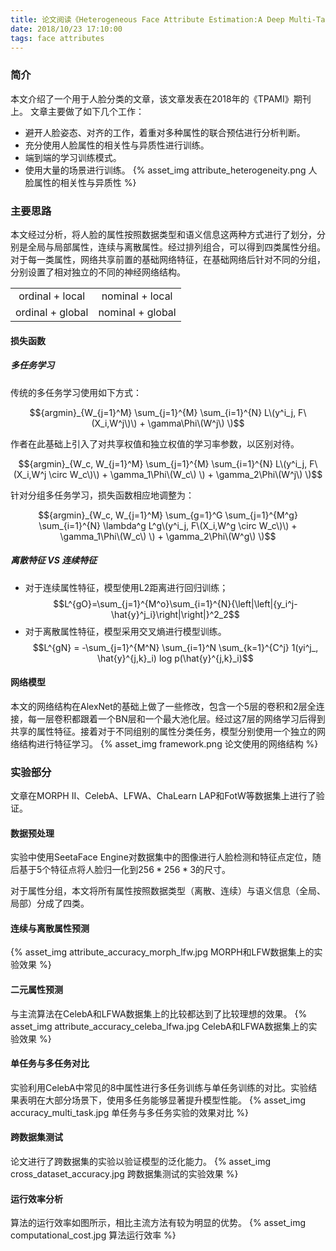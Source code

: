 ```yaml
---
title: 论文阅读《Heterogeneous Face Attribute Estimation:A Deep Multi-Task Learning Approach》
date: 2018/10/23 17:10:00
tags: face attributes
---
```


### 简介
本文介绍了一个用于人脸分类的文章，该文章发表在2018年的《TPAMI》期刊上。
文章主要做了如下几个工作：
- 避开人脸姿态、对齐的工作，着重对多种属性的联合预估进行分析判断。
- 充分使用人脸属性的相关性与异质性进行训练。
- 端到端的学习训练模式。
- 使用大量的场景进行训练。
{% asset_img attribute_heterogeneity.png 人脸属性的相关性与异质性 %}

### 主要思路
本文经过分析，将人脸的属性按照数据类型和语义信息这两种方式进行了划分，分别是全局与局部属性，连续与离散属性。经过排列组合，可以得到四类属性分组。
对于每一类属性，网络共享前置的基础网络特征，在基础网络后针对不同的分组，分别设置了相对独立的不同的神经网络结构。

| | |
| :------: | :------: |
| ordinal + local | nominal + local |
| ordinal + global | nominal + global |

#### 损失函数
##### 多任务学习
传统的多任务学习使用如下方式：

$${argmin}_{W_{j=1}^M} \sum_{j=1}^{M} \sum_{i=1}^{N} L\(y^i_j, F\(X_i,W^j\)\) + \gamma\Phi\(W^j\) \)$$

作者在此基础上引入了对共享权值和独立权值的学习率参数，以区别对待。

$${argmin}_{W_c, W_{j=1}^M} \sum_{j=1}^{M} \sum_{i=1}^{N} 
L\(y^i_j, F\(X_i,W^j \circ W_c\)\) + \gamma_1\Phi\(W_c\) \) + \gamma_2\Phi\(W^j\) \)$$

针对分组多任务学习，损失函数相应地调整为：

$${argmin}_{W_c, W_{j=1}^M} \sum_{g=1}^G \sum_{j=1}^{M^g} \sum_{i=1}^{N} 
\lambda^g L^g\(y^i_j, F\(X_i,W^g \circ W_c\)\) + \gamma_1\Phi\(W_c\) \) + \gamma_2\Phi\(W^g\) \)$$

##### 离散特征 VS 连续特征
- 对于连续属性特征，模型使用L2距离进行回归训练；
$$L^{gO}=\sum_{j=1}^{M^o}\sum_{i=1}^{N}{\left|\left|{y_i^j-\hat{y}^j_i}\right|\right|}^2_2$$
- 对于离散属性特征，模型采用交叉熵进行模型训练。
$$L^{gN} = -\sum_{j=1}^{M^N} \sum_{i=1}^N \sum_{k=1}^{C^j} 1(yi^j_, \hat{y}^{j,k}_i) log p(\hat{y}^{j,k}_i)$$

#### 网络模型
本文的网络结构在AlexNet的基础上做了一些修改，包含一个5层的卷积和2层全连接，每一层卷积都跟着一个BN层和一个最大池化层。经过这7层的网络学习后得到共享的属性特征。接着对于不同组别的属性分类任务，模型分别使用一个独立的网络结构进行特征学习。
{% asset_img framework.png 论文使用的网络结构 %}


### 实验部分
文章在MORPH II、CelebA、LFWA、ChaLearn LAP和FotW等数据集上进行了验证。

#### 数据预处理
实验中使用SeetaFace Engine对数据集中的图像进行人脸检测和特征点定位，随后基于5个特征点将人脸归一化到$256 \ast 256 \ast 3$的尺寸。

对于属性分组，本文将所有属性按照数据类型（离散、连续）与语义信息（全局、局部）分成了四类。

#### 连续与离散属性预测
{% asset_img attribute_accuracy_morph_lfw.jpg MORPH和LFW数据集上的实验效果 %}

#### 二元属性预测
与主流算法在CelebA和LFWA数据集上的比较都达到了比较理想的效果。
{% asset_img attribute_accuracy_celeba_lfwa.jpg CelebA和LFWA数据集上的实验效果 %}

#### 单任务与多任务对比
实验利用CelebA中常见的8中属性进行多任务训练与单任务训练的对比。实验结果表明在大部分场景下，使用多任务能够显著提升模型性能。
{% asset_img accuracy_multi_task.jpg 单任务与多任务实验的效果对比 %}

#### 跨数据集测试
论文进行了跨数据集的实验以验证模型的泛化能力。
{% asset_img cross_dataset_accuracy.jpg 跨数据集测试的实验效果 %}

#### 运行效率分析
算法的运行效率如图所示，相比主流方法有较为明显的优势。
{% asset_img computational_cost.jpg 算法运行效率 %}
